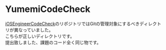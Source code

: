 # YumemiCodeCheck
[iOSEngineerCodeCheck](https://github.com/reeen-git/iOSEngineerCodeCheck)のリポジトリではGitの管理対象にするべきディレクトリが異なっていました。  
こちらが正しいディレクトリです。  
提出致しました、課題のコード全く同じ物です。

